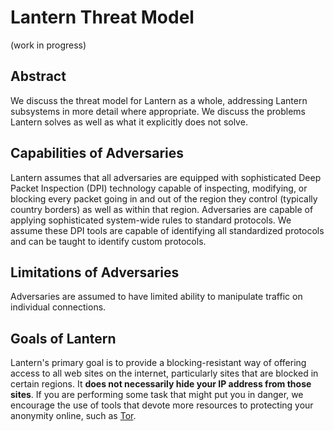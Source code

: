 # Lantern Threat Model

(work in progress)


## Abstract

We discuss the threat model for Lantern as a whole, addressing Lantern
subsystems in more detail where appropriate. We discuss the problems Lantern
solves as well as what it explicitly does not solve.


## Capabilities of Adversaries

Lantern assumes that all adversaries are equipped with sophisticated Deep
Packet Inspection (DPI) technology capable of inspecting, modifying, or
blocking every packet going in and out of the region they control (typically
country borders) as well as within that region. Adversaries are capable of
applying sophisticated system-wide rules to standard protocols. We assume these
DPI tools are capable of identifying all standardized protocols and can be
taught to identify custom protocols.


## Limitations of Adversaries

Adversaries are assumed to have limited ability to manipulate traffic on
individual connections.


## Goals of Lantern

Lantern's primary goal is to provide a blocking-resistant way of offering
access to all web sites on the internet, particularly sites that are blocked in
certain regions. It **does not necessarily hide your IP address from those
sites**. If you are performing some task that might put you in danger, we
encourage the use of tools that devote more resources to protecting your
anonymity online, such as [Tor](http://www.torproject.org).
